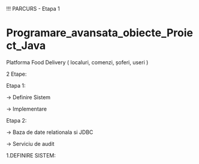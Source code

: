 !!! PARCURS - Etapa 1

# Programare_avansata_obiecte_Proiect_Java
Platforma Food Delivery ( localuri, comenzi, șoferi, useri )


2 Etape:

Etapa 1:

-> Definire Sistem

-> Implementare


Etapa 2:

-> Baza de date relationala si JDBC

-> Serviciu de audit

1.DEFINIRE SISTEM:


